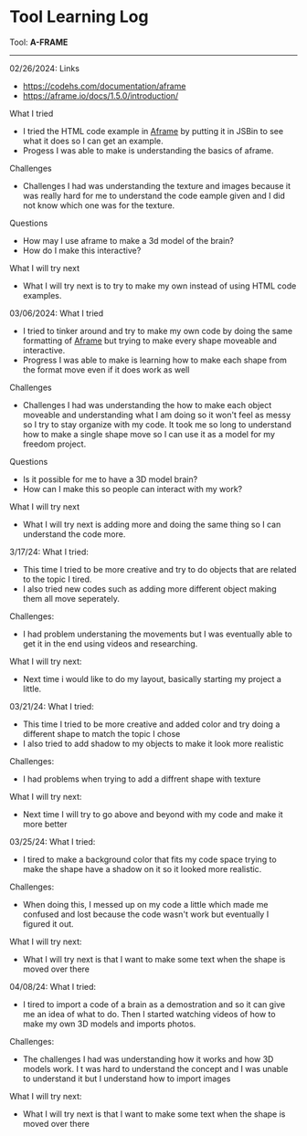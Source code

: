 # Tool Learning Log

Tool: **A-FRAME**

---

02/26/2024:
Links
* https://codehs.com/documentation/aframe
* https://aframe.io/docs/1.5.0/introduction/

What I tried
* I tried the HTML code example in [Aframe](https://aframe.io/docs/1.5.0/introduction/) by putting it in JSBin to see what it does so I can get an example.
* Progess I was able to make is understanding the basics of aframe.

Challenges
* Challenges I had was understanding the texture and images because it was really hard for me to understand the code eample given and I did not know which one was for the texture.

Questions
* How may I use aframe to make a 3d model of the brain?
* How do I make this interactive?

What I will try next
* What I will try next is to try to make my own instead of using HTML code examples.

03/06/2024:
What I tried
* I tried to tinker around and try to make my own code by doing the same formatting of [Aframe](https://aframe.io/docs/1.5.0/introduction/) but trying to make every shape moveable and interactive.
* Progress I was able to make is learning how to make each shape from the format move even if it does work as well


Challenges
* Challenges I had was understanding the how to make each object moveable and understanding what I am doing so it won't feel as messy so I try to stay organize with my code. It took me so long to understand how to make a single shape move so I can use it as a model for my freedom project.

Questions
* Is it possible for me to have a 3D model brain?
* How can I make this so people can interact with my work?

What I will try next
* What I will try next is adding more and doing the same thing so I can understand the code more.


3/17/24:
What I tried:
* This time I tried to be more creative and try to do objects that are related to the topic I tired.
* I also tried new codes such as adding more different object making them all move seperately.

Challenges:
* I had problem understaning the movements but I was eventually able to get it in the end using videos and researching.

What I will try next:
* Next time i would like to do my layout, basically starting my project a little.

03/21/24:
What I tried:
* This time I tried to be more creative and added color and try doing a different shape to match the topic I chose
* I also tried to add shadow to my objects to make it look more realistic

Challenges:
* I had problems when trying to add a diffrent shape with texture

What I will try next:
- Next time I will try to go above and beyond with my code and make it more better

03/25/24:
What I tried:
* I tired to make a background color that fits my code space trying to make the shape have a shadow on it so it looked more realistic.

Challenges:
* When doing this, I messed up on my code a little which made me confused and lost because the code wasn't work but eventually I figured it out.

What I will try next:
* What I will try next is that I want to make some text when the shape is moved over there

04/08/24:
What I tried:
* I tired to import a code of a brain as a demostration and so it can give me an idea of what to do. Then I started watching videos of how to make my own 3D models and imports photos.

Challenges:
* The challenges I had was understanding how it works and how 3D models work. I t was hard to understand the concept and I was unable to understand it but I understand how to import images

What I will try next:
* What I will try next is that I want to make some text when the shape is moved over there



<!--
* Links you used today (websites, videos, etc)
* Things you tried, progress you made, etc
* Challenges, a-ha moments, etc
* Questions you still have
* What you're going to try next
-->

